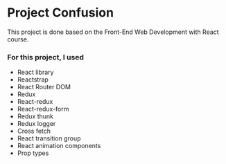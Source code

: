 # Project Confusion

This project is done based on the Front-End Web Development with React course.

### For this project, I used

- React library
- Reactstrap
- React Router DOM
- Redux
- React-redux
- React-redux-form
- Redux thunk
- Redux logger
- Cross fetch
- React transition group
- React animation components
- Prop types
